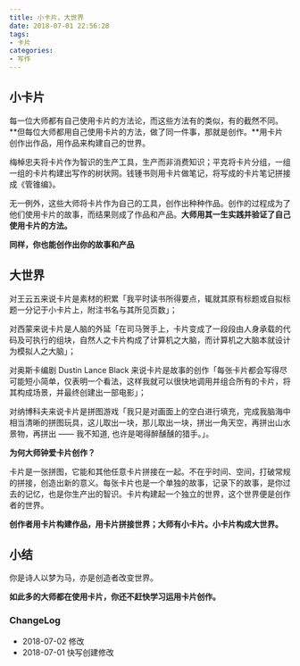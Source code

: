 ```yaml
---
title: 小卡片，大世界
date: 2018-07-01 22:56:28
tags:
- 卡片
categories:
- 写作
---
```


## 小卡片

<!--more-->
每一位大师都有自己使用卡片的方法论，而这些方法有的类似，有的截然不同。**但每位大师都用自己使用卡片的方法，做了同一件事，那就是创作。**用卡片创作出作品，用作品来构建自己的世界。

梅棹忠夫将卡片作为智识的生产工具，生产而非消费知识；平克将卡片分组，一组一组的卡片构建出写作的树状网。钱锺书则用卡片做笔记，将写成的卡片笔记拼接成《管锥编》。

无一例外，这些大师将卡片作为自己的工具，创作出种种作品。创作的过程成为了他们使用卡片的故事，而结果则成了作品和产品。**大师用其一生实践并验证了自己使用卡片的方法。**

**同样，你也能创作出你的故事和产品**

## 大世界

对王云五来说卡片是素材的积累「我平时读书所得要点，辄就其原有标题或自拟标题一分记于小卡片上，附注书名与其所见页数」；

对西蒙来说卡片是人脑的外延「在司马贺手上，卡片变成了一段段由人身承载的代码及可执行的组块，自然人之卡片构成了计算机之大脑，而计算机之大脑本就设计为模拟人之大脑」；

对奥斯卡编剧 Dustin Lance Black 来说卡片是故事的创作「每张卡片都会写得尽可能短小简单，仅表明一个看法，这样我就可以很快地调用并组合所有的卡片，将其构成场景，并最终创建出一部电影」；

对纳博科夫来说卡片是拼图游戏「我只是对画面上的空白进行填充，完成我脑海中相当清晰的拼图玩具，这儿取出一块，那儿取出一块，拼出一角天空，再拼出山水景物，再拼出 —— 我不知道, 也许是喝得醉醺醺的猎手。」。

**为何大师钟爱卡片创作？**

卡片是一张拼图，它能和其他任意卡片拼接在一起。不在乎时间、空间，打破常规的拼接，创造出新的意义。每张卡片也是一个单独的故事，记录下的故事，是你过去的记忆，也是你生产出的智识。卡片构建起一个独立的世界，这个世界便是创作者的世界。

**创作者用卡片构建作品，用卡片拼接世界；大师有小卡片。小卡片构成大世界。**

## 小结

你是诗人以梦为马，亦是创造者改变世界。

**如此多的大师都在使用卡片，你还不赶快学习运用卡片创作。**

### ChangeLog

- 2018-07-02 修改
- 2018-07-01 快写创建修改
